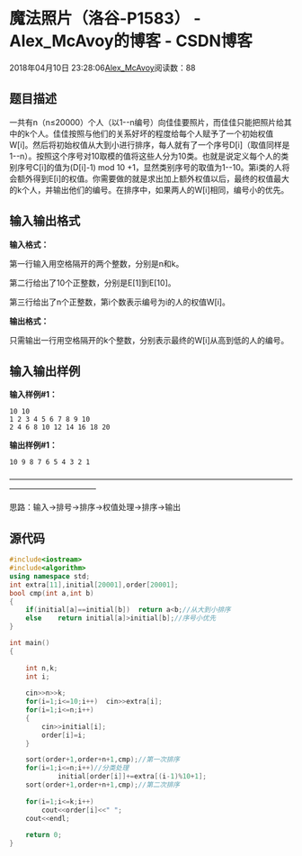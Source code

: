 # 魔法照片（洛谷-P1583） - Alex_McAvoy的博客 - CSDN博客





2018年04月10日 23:28:06[Alex_McAvoy](https://me.csdn.net/u011815404)阅读数：88








## 题目描述

一共有n（n≤20000）个人（以1--n编号）向佳佳要照片，而佳佳只能把照片给其中的k个人。佳佳按照与他们的关系好坏的程度给每个人赋予了一个初始权值W[i]。然后将初始权值从大到小进行排序，每人就有了一个序号D[i]（取值同样是1--n）。按照这个序号对10取模的值将这些人分为10类。也就是说定义每个人的类别序号C[i]的值为(D[i]-1) mod 10 +1，显然类别序号的取值为1--10。第i类的人将会额外得到E[i]的权值。你需要做的就是求出加上额外权值以后，最终的权值最大的k个人，并输出他们的编号。在排序中，如果两人的W[i]相同，编号小的优先。

## 输入输出格式

**输入格式：**

第一行输入用空格隔开的两个整数，分别是n和k。

第二行给出了10个正整数，分别是E[1]到E[10]。

第三行给出了n个正整数，第i个数表示编号为i的人的权值W[i]。

**输出格式：**

只需输出一行用空格隔开的k个整数，分别表示最终的W[i]从高到低的人的编号。

## 输入输出样例

**输入样例#1：**

```
10 10
1 2 3 4 5 6 7 8 9 10
2 4 6 8 10 12 14 16 18 20
```

**输出样例#1：**

```
10 9 8 7 6 5 4 3 2 1
```

———————————————————————————————————————————————

思路：输入→排号→排序→权值处理→排序→输出

## 源代码

```cpp
#include<iostream>
#include<algorithm>
using namespace std;
int extra[11],initial[20001],order[20001];
bool cmp(int a,int b)
{   
    if(initial[a]==initial[b])	return a<b;//从大到小排序 
    else	return initial[a]>initial[b];//序号小优先
}

int main()
{
    
    int n,k;
    int i;
    
    cin>>n>>k;
    for(i=1;i<=10;i++)	cin>>extra[i];
    for(i=1;i<=n;i++)	
    {
        cin>>initial[i];
        order[i]=i;
    }

    sort(order+1,order+n+1,cmp);//第一次排序
    for(i=1;i<=n;i++)//分类处理
        	initial[order[i]]+=extra[(i-1)%10+1];
    sort(order+1,order+n+1,cmp);//第二次排序
    
    for(i=1;i<=k;i++)
    	cout<<order[i]<<" ";
    cout<<endl;
    	
    return 0;
}
```





